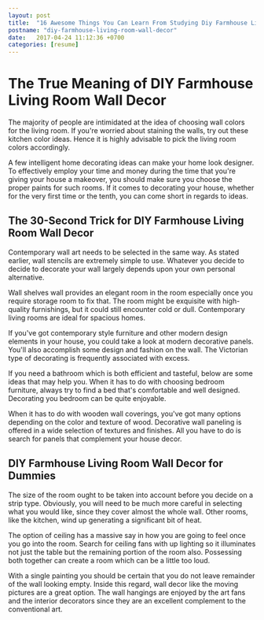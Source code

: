 ```yaml
---
layout: post
title:  "16 Awesome Things You Can Learn From Studying Diy Farmhouse Living Room Wall Decor"
postname: "diy-farmhouse-living-room-wall-decor"
date:   2017-04-24 11:12:36 +0700
categories: [resume]
---
```

 The True Meaning of DIY Farmhouse Living Room Wall Decor
=========================================================

The majority of people are intimidated at the idea of choosing wall colors for the living room. If you're worried about staining the walls, try out these kitchen color ideas. Hence it is highly advisable to pick the living room colors accordingly.

A few intelligent home decorating ideas can make your home look designer. To effectively employ your time and money during the time that you're giving your house a makeover, you should make sure you choose the proper paints for such rooms. If it comes to decorating your house, whether for the very first time or the tenth, you can come short in regards to ideas.

 The 30-Second Trick for DIY Farmhouse Living Room Wall Decor 
--------------------------------------------------------------

Contemporary wall art needs to be selected in the same way. As stated earlier, wall stencils are extremely simple to use. Whatever you decide to decide to decorate your wall largely depends upon your own personal alternative.

Wall shelves wall provides an elegant room in the room especially once you require storage room to fix that. The room might be exquisite with high-quality furnishings, but it could still encounter cold or dull. Contemporary living rooms are ideal for spacious homes.

If you've got contemporary style furniture and other modern design elements in your house, you could take a look at modern decorative panels. You'll also accomplish some design and fashion on the wall. The Victorian type of decorating is frequently associated with excess.

If you need a bathroom which is both efficient and tasteful, below are some ideas that may help you. When it has to do with choosing bedroom furniture, always try to find a bed that's comfortable and well designed. Decorating you bedroom can be quite enjoyable.

When it has to do with wooden wall coverings, you've got many options depending on the color and texture of wood. Decorative wall paneling is offered in a wide selection of textures and finishes. All you have to do is search for panels that complement your house decor.

 DIY Farmhouse Living Room Wall Decor for Dummies 
--------------------------------------------------

The size of the room ought to be taken into account before you decide on a strip type. Obviously, you will need to be much more careful in selecting what you would like, since they cover almost the whole wall. Other rooms, like the kitchen, wind up generating a significant bit of heat.

The option of ceiling has a massive say in how you are going to feel once you go into the room. Search for ceiling fans with up lighting so it illuminates not just the table but the remaining portion of the room also. Possessing both together can create a room which can be a little too loud.

With a single painting you should be certain that you do not leave remainder of the wall looking empty. Inside this regard, wall decor like the moving pictures are a great option. The wall hangings are enjoyed by the art fans and the interior decorators since they are an excellent complement to the conventional art.
